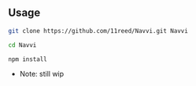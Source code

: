 ## Usage
```bash
git clone https://github.com/11reed/Navvi.git Navvi

cd Navvi

npm install
```

* Note: still wip

